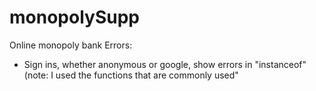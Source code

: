 # monopolySupp
Online monopoly bank
Errors:
- Sign ins, whether anonymous or google, show errors in "instanceof" (note: I used the functions that are commonly used"
